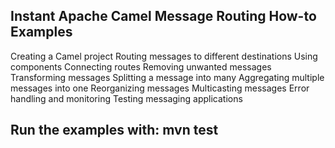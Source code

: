 ## Instant Apache Camel Message Routing How-to Examples

Creating a Camel project
Routing messages to different destinations
Using components
Connecting routes
Removing unwanted messages
Transforming messages
Splitting a message into many
Aggregating multiple messages into one
Reorganizing messages
Multicasting messages
Error handling and monitoring
Testing messaging applications

## Run the examples with: mvn test
